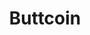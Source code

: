 ---
title: Buttcoin
crosslinks:
- Bitcoin
- btc
- ethereum
- BitcoinMarkets
- ethtrader
- DarkNetMarkets
- autotldr
- CryptoCurrency
- youtubefactsbot
- CoinBase
- litecoin
- OpenBazaar
- lambotoken
- dogecoin
- tipnyan
- legaladvice
- EthereumClassic
- ethereumfraud
- mtgoxinsolvency
- AskReddit
---